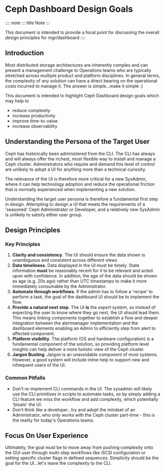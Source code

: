 # Ceph Dashboard Design Goals

:::: note
::: title
Note
:::

This document is intended to provide a focal point for discussing the
overall design principles for mgr/dashboard
::::

## Introduction

Most distributed storage architectures are inherently complex and can
present a management challenge to Operations teams who are typically
stretched across multiple product and platform disciplines. In general
terms, the complexity of any solution can have a direct bearing on the
operational costs incurred to manage it. The answer is simple\...make it
simple :)

This document is intended to highlight Ceph Dashboard design goals which
may help to

-   reduce complexity
-   increase productivity
-   improve time-to-value
-   increase observability

## Understanding the Persona of the Target User

Ceph has historically been administered from the CLI. The CLI has always
and will always offer the richest, most flexible way to install and
manage a Ceph cluster. Administrators who require and demand this level
of control are unlikely to adopt a UI for anything more than a technical
curiosity.

The relevance of the UI is therefore more critical for a new SysAdmin,
where it can help technology adoption and reduce the operational
friction that is normally experienced when implementing a new solution.

Understanding the target user persona is therefore a fundamental first
step in design. Attempting to design a UI that meets the requirements of
a \'seasoned\' Ceph Administrator or Developer, and a relatively new
SysAdmin is unlikely to satisfy either user group.

## Design Principles

### Key Principles

1.  **Clarity and consistency**. The UI should ensure the data shown is
    unambiguous and consistent across different views
2.  **Data timeliness**. Data displayed in the UI must be timely. State
    information **must** be reasonably recent for it to be relevant and
    acted upon with confidence. In addition, the age of the data should
    be shown as age (e.g. 20s ago) rather than UTC timestamps to make it
    more immediately consumable by the Administrator.
3.  **Automate through workflows**. If the admin has to follow a
    \'recipe\' to perform a task, the goal of the dashboard UI should be
    to implement the flow.
4.  **Provide a natural next step**. The UI **is** the *expert system*,
    so instead of expecting the user to know where they go next, the UI
    should lead them. This means linking components together to
    establish a flow and deeper integration between the alertmanager
    implementation and the dashboard elements enabling an Admin to
    efficiently step from alert to affected component.
5.  **Platform visibility**. The platform (OS and hardware
    configuration) is a fundamental component of the solution, so
    providing platform level insights can help deliver a more holistic
    view of the Ceph cluster.
6.  **Jargon Busting**. Jargon is an unavoidable component of most
    systems. However, a good system will include inline help to support
    new and infrequent users of the UI.

### Common Pitfalls

-   Don\'t re-implement CLI commands in the UI. The sysadmin will likely
    use the CLI primitives in scripts to automate tasks, so by simply
    adding a CLI feature we miss the workflow and add complexity, which
    potentially \'bloats\' the UI.
-   Don\'t think like a developer\...try and adopt the mindset of an
    Administrator, who only works with the Ceph cluster part-time - this
    is the reality for today\'s Operations teams.

## Focus On User Experience

Ultimately, the goal must be to move away from pushing complexity onto
the GUI user through multi-step workflows like iSCSI configuration or
setting specific cluster flags in defined sequences. Simplicity should
be the goal for the UI\...let\'s leave the complexity to the CLI.
